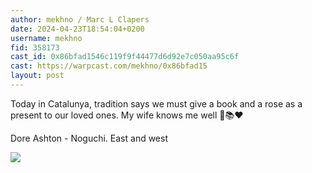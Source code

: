 ```yaml
---
author: mekhno / Marc L Clapers
date: 2024-04-23T18:54:04+0200
username: mekhno
fid: 358173
cast_id: 0x86bfad1546c119f9f44477d6d92e7c050aa95c6f
cast: https://warpcast.com/mekhno/0x86bfad15
layout: post
---
```

Today in Catalunya, tradition says we must give a book and a rose as a present to our loved ones. My wife knows me well 🌹📚❤️  
  
Dore Ashton - Noguchi. East and west  

![](https://imagedelivery.net/BXluQx4ige9GuW0Ia56BHw/83f4159a-56f3-4261-ee13-c4982aceca00/original)